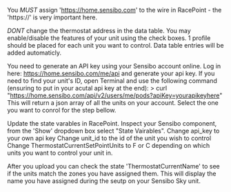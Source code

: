 You *MUST* assign 'https://home.sensibo.com' to the wire in RacePoint - the 'https://' is very important here.

*DONT* change the thermostat address in the data table. 
You may enable/disable the features of your unit using the check boxes.
1 profile should be placed for each unit you want to control. Data table entries will be added automaticly.

You need to generate an API key using your Sensibo account online. Log in here: https://home.sensibo.com/me/api and generate your api key.
If you need to find your unit's ID, open Terminal and use the following command (ensuring to put in your acutal api key at the end):
	> curl "https://home.sensibo.com/api/v2/users/me/pods?apiKey=yourapikeyhere"
This will return a json array of all the units on your account. Select the one you want to conrol for the step bellow.

Update the state varables in RacePoint. Inspect your Sensibo component, from the 'Show' dropdown box select "State Vairables".
Change api_key to your own api key
Change unit_id to the id of the unit you wish to control
Change ThermostatCurrentSetPointUnits to F or C depending on which units you want to control your unit in.

After you upload you can check the state 'ThermostatCurrentName' to see if the units match the zones you have assigned them. This will display the name you have assigned during the seutp on your Sensibo Sky unit.

